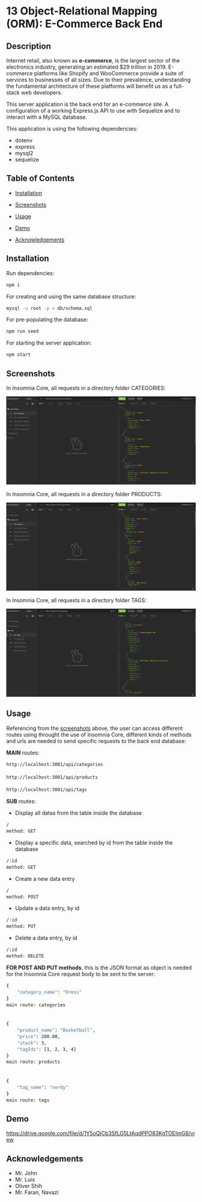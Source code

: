 # 13 Object-Relational Mapping (ORM): E-Commerce Back End

## Description
Internet retail, also known as **e-commerce**, is the largest sector of the electronics industry, generating an estimated $29 trillion in 2019. E-commerce platforms like Shopify and WooCommerce provide a suite of services to businesses of all sizes. Due to their prevalence, understanding the fundamental architecture of these platforms will benefit us as a full-stack web developers.  

This server application is the back end for an e-commerce site. A configuration of a working Express.js API to use with Sequelize and to interact with a MySQL database.  

This application is using the following dependencies:
 - dotenv
 - express
 - mysql2
 - sequelize

## Table of Contents

* [Installation](#installation)

* [Screenshots](#screenshots)

* [Usage](#usage)

* [Demo](#demo)

* [Acknowledgements](#acknowledgements)

## Installation

Run dependencies:

```bash
npm i
```

For creating and using the same database structure:

```bash
mysql -u root -p < db/schema.sql
```

For pre-populating the database:

```bash
npm run seed
```

For starting the server application:

```bash
npm start
```

## Screenshots

In Insomnia Core, all requests in a directory folder CATEGORIES:

![In Insomnia Core, all requests in a directory folder CATEGORIES.](./Assets/requests-categories.png)

In Insomnia Core, all requests in a directory folder PRODUCTS:

![In Insomnia Core, all requests in a directory folder PRODUCTS.](./Assets/requests-products.png)

In Insomnia Core, all requests in a directory folder TAGS:

![In Insomnia Core, all requests in a directory folder TAGS.](./Assets/requests-tags.png)

## Usage

Referencing from the [screenshots](#screenshots) above, the user can access different routes using throught the use of Insomnia Core, different kinds of methods and urls are needed to send specific requests to the back end database:

**MAIN** routes: 

```bash
http://localhost:3001/api/categories

http://localhost:3001/api/products

http://localhost:3001/api/tags
```

**SUB** routes:

- Display all datas from the table inside the database
```bash
/
method: GET
```
 - Display a specific data, searched by id from the table inside the database
```bash
/:id
method: GET
```
 - Create a new data entry
```bash
/
method: POST
```
 - Update a data entry, by id
```bash
/:id
method: PUT
```
 - Delete a data entry, by id
```bash
/:id
method: DELETE
```
**FOR POST AND PUT methods**, this is the JSON format as object is needed for the Insomnia Core request body to be sent to the server:
```bash
{
    "category_name": "Dress"
}
main route: categories


{
    "product_name": "Basketball",
    "price": 200.00,
    "stock": 3,
    "tagIds": [1, 2, 3, 4]
}
main route: products


{
    "tag_name": "nerdy"
}
main route: tags
```

## Demo

https://drive.google.com/file/d/1Y5oQjCb3SfLG5LtAqdPPO83KgTOEImG8/view

## Acknowledgements
- Mr. John
- Mr. Luis
- Oliver Shih
- Mr. Faran, Navazi